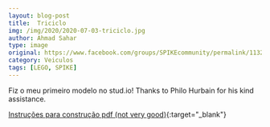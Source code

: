 ```yaml
---
layout: blog-post
title:  Triciclo
img: /img/2020/2020-07-03-triciclo.jpg
author: Ahmad Sahar
type: image
original: https://www.facebook.com/groups/SPIKEcommunity/permalink/1132768293768068/
category: Veiculos
tags: [LEGO, SPIKE]
---
```

Fiz o meu primeiro modelo no stud.io! Thanks to Philo Hurbain for his kind assistance.

[Instruções para construção pdf (not very good)](https://drive.google.com/drive/mobile/folders/1-u0Rd1OaomxaIvC3nyRr7pUt-1cjaZfi){:target="_blank"}